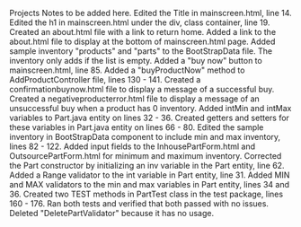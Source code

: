 Projects Notes to be added here.
Edited the Title in mainscreen.html, line 14.
Edited the h1 in mainscreen.html under the div, class container, line 19.
Created an about.html file with a link to return home.
Added a link to the about.html file to display at the bottom of mainscreen.html page.
Added sample inventory "products" and "parts" to the BootStrapData file. The inventory only adds if the list is empty.
Added a "buy now" button to mainscreen.html, line 85.
Added a "buyProductNow" method to AddProductController file, lines 130 - 141.
Created a confirmationbuynow.html file to display a message of a successful buy.
Created a negativeproducterror.html file to display a message of an unsuccessful buy when a product has 0 inventory.
Added intMin and intMax variables to Part.java entity on lines 32 - 36.
Created getters and setters for these variables in Part.java entity on lines 66 - 80.
Edited the sample inventory in BootStrapData component to include min and max inventory, lines 82 - 122.
Added input fields to the InhousePartForm.html and OutsourcePartForm.html for minimum and maximum inventory.
Corrected the Part constructor by initializing an inv variable in the Part entity, line 62.
Added a Range validator to the int variable in Part entity, line 31.
Added MIN and MAX validators to the min and max variables in Part entity, lines 34 and 36.
Created two TEST methods in PartTest class in the test package, lines 160 - 176.
Ran both tests and verified that both passed with no issues.
Deleted "DeletePartValidator" because it has no usage.